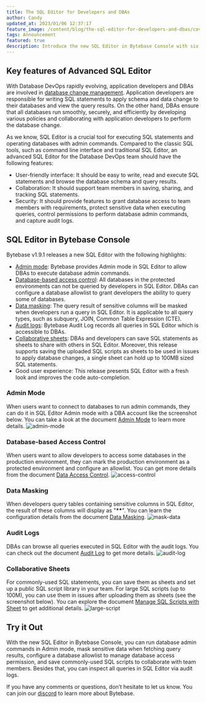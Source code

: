 ```yaml
---
title: The SQL Editor for Developers and DBAs
author: Candy
updated_at: 2023/01/06 12:37:17
feature_image: /content/blog/the-sql-editor-for-developers-and-dbas/cover.webp
tags: Announcement
featured: true
description: Introduce the new SQL Editor in Bytebase Console with six highlights - Admin mode, database-based access control, data masking, audit logs, collaborative sheets and easy to use.
---
```


## Key features of Advanced SQL Editor

With Database DevOps rapidly evolving, application developers and DBAs are involved in [database change management](/blog/what-is-database-change-management). Application developers are responsible for writing SQL statements to apply schema and data change to their databases and view the query results. On the other hand, DBAs ensure that all databases run smoothly, securely, and efficiently by developing various policies and collaborating with application developers to perform the database change.

As we know, SQL Editor is a crucial tool for executing SQL statements and operating databases with admin commands. Compared to the classic SQL tools, such as command line interface and traditional SQL Editor, an advanced SQL Editor for the Database DevOps team should have the following features:

- User-friendly interface: It should be easy to write, read and execute SQL statements and browse the database schema and query results.
- Collaboration: It should support team members in saving, sharing, and tracking SQL statements.
- Security: It should provide features to grant database access to team members with requirements, protect sensitive data when executing queries, control permissions to perform database admin commands, and capture audit logs.

## SQL Editor in Bytebase Console

Bytebase v1.9.1 releases a new SQL Editor with the following highlights:

- [Admin mode](#admin-mode): Bytebase provides Admin mode in SQL Editor to allow DBAs to execute database admin commands.
- [Database-based access control](#database-based-access-control): All databases in the protected environments can not be queried by developers in SQL Editor. DBAs can configure a database allowlist to grant developers the ability to query some of databases.
- [Data masking](#data-masking): The query result of sensitive columns will be masked when developers run a query in SQL Editor. It is applicable to all query types, such as subquery, JOIN, Common Table Expression (CTE).
- [Audit logs](#audit-logs): Bytebase Audit Log records all queries in SQL Editor which is accessible to DBAs.
- [Collaborative sheets](#collaborative-sheets): DBAs and developers can save SQL statements as sheets to share with others in SQL Editor. Moreover, this release supports saving the uploaded SQL scripts as sheets to be used in issues to apply database changes, a single sheet can hold up to 100MB sized SQL statements.
- Good user experience: This release presents SQL Editor with a fresh look and improves the code auto-completion.

### Admin Mode

When users want to connect to databases to run admin commands, they can do it in SQL Editor Admin mode with a DBA account like the screenshot below. You can take a look at the document [Admin Mode](/docs/sql-editor/admin-mode) to learn more details.
![admin-mode](/content/blog/the-sql-editor-for-developers-and-dbas/admin-mode.webp)

### Database-based Access Control

When users want to allow developers to access some databases in the production environment, they can mark the production environment as a protected environment and configure an allowlist. You can get more details from the document [Data Access Control](/docs/security/database-permission/overview).
![access-control](/content/blog/the-sql-editor-for-developers-and-dbas/access-control.webp)

### Data Masking

When developers query tables containing sensitive columns in SQL Editor, the result of these columns will display as "**\*\***". You can learn the configuration details from the document [Data Masking](/docs/security/data-masking/overview).
![mask-data](/content/blog/the-sql-editor-for-developers-and-dbas/mask-data.webp)

### Audit Logs

DBAs can browse all queries executed in SQL Editor with the audit logs. You can check out the document [Audit Log](/docs/security/audit-log) to get more details.
![audit-log](/content/blog/the-sql-editor-for-developers-and-dbas/audit-log.webp)

### Collaborative Sheets

For commonly-used SQL statements, you can save them as sheets and set up a public SQL script library in your team. For large SQL scripts (up to 100M), you can use them in issues after uploading them as sheets (see the screenshot below). You can explore the document [Manage SQL Scripts with Sheet](/docs/sql-editor/manage-sql-scripts) to get additional details.
![large-script](/content/blog/the-sql-editor-for-developers-and-dbas/large-script.webp)

## Try it Out

With the new SQL Editor in Bytebase Console, you can run database admin commands in Admin mode, mask sensitive data when fetching query results, configure a database allowlist to manage database access permission, and save commonly-used SQL scripts to collaborate with team members. Besides that, you can inspect all queries in SQL Editor via audit logs.

If you have any comments or questions, don’t hesitate to let us know. You can join our [discord](https://discord.gg/huyw7gRsyA) to learn more about Bytebase.
